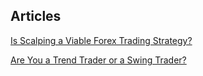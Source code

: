 ## Articles

[Is Scalping a Viable Forex Trading Strategy?](https://www.investopedia.com/ask/answers/forex/is-forex-scalping-viable.asp)

[Are You a Trend Trader or a Swing Trader?](https://www.investopedia.com/articles/active-trading/082115/are-you-trend-trader-or-swing-trader.asp)